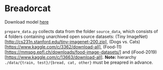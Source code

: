 # Breadorcat

Download model [here](https://drive.google.com/open?id=1fPazxMEYPXUc1YBMY_SGCYD_izGG23Ck)

`prepare_data.py` collects data from the folder `source_data`, which consists of 4 folders containing unarchived open source datasets: (Tiny ImageNet)[http://cs231n.stanford.edu/tiny-imagenet-200.zip], (Dogs vs. Cats)[https://www.kaggle.com/c/3362/download-all], (Food-11)[https://mmspg.epfl.ch/downloads/food-image-datasets/] and (iFood-2019)[https://www.kaggle.com/c/13663/download-all].
**Note:** hierarchy `./data/{train, test}/{bread, cat, other}` must be preapred in advance.
